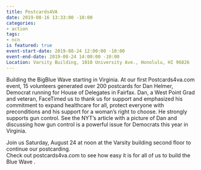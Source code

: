 ```yaml
---
title: Postcards4VA
date: 2019-08-16 13:33:00 -10:00
categories:
- action
tags:
- ncn
is featured: true
event-start-date: 2019-08-24 12:00:00 -10:00
event-end-date: 2019-08-24 14:00:00 -10:00
Location: Varsity Building, 1010 University Ave., Honolulu, HI 96826
---
```


Building the BigBlue Wave starting in Virginia.  At our first Postcards4va.com event, 15 volunteers generated over 200 postcards for Dan Helmer, Democrat running for House of Delegates in Fairfax.
Dan, a West Point Grad and veteran, FaceTimed us to thank us for support and emphasized his commitment to expand healthcare for all, protect everyone with preconditions and his support for a woman’s right to choose.  He strongly supports gun control. See the NYT’s article with a picture of Dan and discussing how gun control is a powerful issue for Democrats this year in Virginia. 

Join us Saturday, August 24 at noon at the Varsity building second floor to continue our postcarding.  
Check out postcards4va.com to see how easy it is for all of us to build the Blue Wave .
